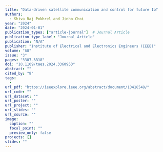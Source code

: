 ```yaml
---
title: "Data-driven satellite communication and control for future IoT: Principles and opportunities"
authors:
  - Shiva Raj Pokhrel and Jinho Choi
year: "2024"
date: "2024-01-01"
publication_types: ["article-journal"]  # Journal Article
publication_type_label: "Journal Article"
publication: "N/A"
publisher: "Institute of Electrical and Electronics Engineers (IEEE)"
volume: "60"
issue: "3"
pages: "3307-3318"
doi: "10.1109/taes.2024.3360953"
abstract: ""
cited_by: "8"
tags:
  - 
url_pdf: "https://ieeexplore.ieee.org/abstract/document/10418548/"
url_code: ""
url_dataset: ""
url_poster: ""
url_project: ""
url_slides: ""
url_source: ""
image:
  caption: ""
  focal_point: ""
  preview_only: false
projects: []
slides: ""
---
```

